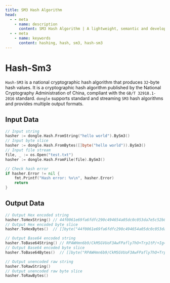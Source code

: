 ```yaml
---
title: SM3 Hash Algorithm
head:
  - - meta
    - name: description
      content: SM3 Hash Algorithm | A lightweight, semantic and developer-friendly golang encoding & crypto library
  - - meta
    - name: keywords
      content: hashing, hash, sm3, hash-sm3
---
```


# Hash-Sm3

`Hash-SM3` is a national cryptographic hash algorithm that produces `32`-byte hash values. It is a cryptographic hash algorithm published by the National Cryptography Administration of China, compliant with the `GB/T 32918.1-2016` standard. `dongle` supports standard and streaming `SM3` hash algorithms and provides multiple output formats.

## Input Data

```go
// Input string
hasher := dongle.Hash.FromString("hello world").BySm3()
// Input byte slice
hasher := dongle.Hash.FromBytes([]byte("hello world")).BySm3()
// Input file stream
file, _ := os.Open("test.txt")
hasher := dongle.Hash.FromFile(file).BySm3()

// Check hash error
if hasher.Error != nil {
	fmt.Printf("Hash error: %v\n", hasher.Error)
	return
}
```

## Output Data

```go
// Output Hex encoded string
hasher.ToHexString() // 44f0061e69fa6fdfc290c494654a05dc0c053da7e5c52b84ef93a9d67d3fff88
// Output Hex encoded byte slice
hasher.ToHexBytes()  // []byte("44f0061e69fa6fdfc290c494654a05dc0c053da7e5c52b84ef93a9d67d3fff88")

// Output Base64 encoded string
hasher.ToBase64String() // RPAWHmn6b9/CkMSGVUoF3AwFPafly7hO+Trp1tP/+Ig=
// Output Base64 encoded byte slice
hasher.ToBase64Bytes()  // []byte("RPAWHmn6b9/CkMSGVUoF3AwFPafly7hO+Trp1tP/+Ig=")

// Output unencoded raw string
hasher.ToRawString()
// Output unencoded raw byte slice
hasher.ToRawBytes()
```
